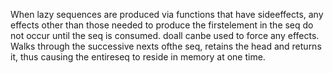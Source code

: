 When lazy sequences are produced via functions that have sideeffects, any effects other than those needed to produce the firstelement in the seq do not occur until the seq is consumed. doall canbe used to force any effects. Walks through the successive nexts ofthe seq, retains the head and returns it, thus causing the entireseq to reside in memory at one time.